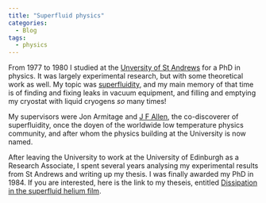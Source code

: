 ```yaml
---
title: "Superfluid physics"
categories:
  - Blog
tags:
  - physics
---
```


From 1977 to 1980 I studied at the [Unversity of St Andrews](https://www.st-andrews.ac.uk/) for a PhD in physics. It was largely experimental research, but with some theoretical work as well. My topic was [superfluidity](https://en.wikipedia.org/wiki/Superfluidity), and my main memory of that time is of finding and fixing leaks in vacuum equipment, and filling and emptying my cryostat with liquid cryogens _so_ many times!

My supervisors were Jon Armitage and [J F Allen](https://en.wikipedia.org/wiki/John_F._Allen_(physicist)), the co-discoverer of superfluidity, once the doyen of the worldwide low temperature physics community, and after whom the physics building at the University is now named.

After leaving the University to work at the University of Edinburgh as a Research Associate, I spent several years analysing my experimental results from St Andrews and writing up my thesis. I was finally awarded my PhD in 1984. If you are interested, here is the link to my theseis, entitled [Dissipation in the superfluid helium film](https://research-repository.st-andrews.ac.uk/handle/10023/14602).
